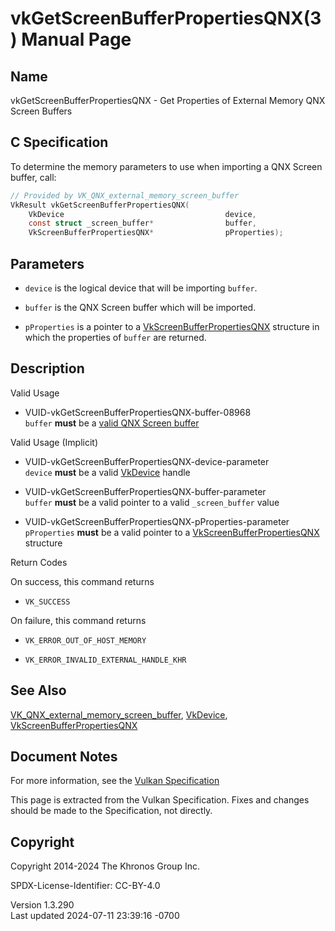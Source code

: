 # vkGetScreenBufferPropertiesQNX(3) Manual Page

## Name

vkGetScreenBufferPropertiesQNX - Get Properties of External Memory QNX
Screen Buffers



## <a href="#_c_specification" class="anchor"></a>C Specification

To determine the memory parameters to use when importing a QNX Screen
buffer, call:

``` c
// Provided by VK_QNX_external_memory_screen_buffer
VkResult vkGetScreenBufferPropertiesQNX(
    VkDevice                                    device,
    const struct _screen_buffer*                buffer,
    VkScreenBufferPropertiesQNX*                pProperties);
```

## <a href="#_parameters" class="anchor"></a>Parameters

- `device` is the logical device that will be importing `buffer`.

- `buffer` is the QNX Screen buffer which will be imported.

- `pProperties` is a pointer to a
  [VkScreenBufferPropertiesQNX](https://registry.khronos.org/vulkan/specs/1.3-extensions/man/html/VkScreenBufferPropertiesQNX.html)
  structure in which the properties of `buffer` are returned.

## <a href="#_description" class="anchor"></a>Description

Valid Usage

- <a href="#VUID-vkGetScreenBufferPropertiesQNX-buffer-08968"
  id="VUID-vkGetScreenBufferPropertiesQNX-buffer-08968"></a>
  VUID-vkGetScreenBufferPropertiesQNX-buffer-08968  
  `buffer` **must** be a <a
  href="https://registry.khronos.org/vulkan/specs/1.3-extensions/html/vkspec.html#memory-external-screen-buffer-validity"
  target="_blank" rel="noopener">valid QNX Screen buffer</a>

Valid Usage (Implicit)

- <a href="#VUID-vkGetScreenBufferPropertiesQNX-device-parameter"
  id="VUID-vkGetScreenBufferPropertiesQNX-device-parameter"></a>
  VUID-vkGetScreenBufferPropertiesQNX-device-parameter  
  `device` **must** be a valid [VkDevice](https://registry.khronos.org/vulkan/specs/1.3-extensions/man/html/VkDevice.html) handle

- <a href="#VUID-vkGetScreenBufferPropertiesQNX-buffer-parameter"
  id="VUID-vkGetScreenBufferPropertiesQNX-buffer-parameter"></a>
  VUID-vkGetScreenBufferPropertiesQNX-buffer-parameter  
  `buffer` **must** be a valid pointer to a valid `_screen_buffer` value

- <a href="#VUID-vkGetScreenBufferPropertiesQNX-pProperties-parameter"
  id="VUID-vkGetScreenBufferPropertiesQNX-pProperties-parameter"></a>
  VUID-vkGetScreenBufferPropertiesQNX-pProperties-parameter  
  `pProperties` **must** be a valid pointer to a
  [VkScreenBufferPropertiesQNX](https://registry.khronos.org/vulkan/specs/1.3-extensions/man/html/VkScreenBufferPropertiesQNX.html)
  structure

Return Codes

On success, this command returns  
- `VK_SUCCESS`

On failure, this command returns  
- `VK_ERROR_OUT_OF_HOST_MEMORY`

- `VK_ERROR_INVALID_EXTERNAL_HANDLE_KHR`

## <a href="#_see_also" class="anchor"></a>See Also

[VK_QNX_external_memory_screen_buffer](https://registry.khronos.org/vulkan/specs/1.3-extensions/man/html/VK_QNX_external_memory_screen_buffer.html),
[VkDevice](https://registry.khronos.org/vulkan/specs/1.3-extensions/man/html/VkDevice.html),
[VkScreenBufferPropertiesQNX](https://registry.khronos.org/vulkan/specs/1.3-extensions/man/html/VkScreenBufferPropertiesQNX.html)

## <a href="#_document_notes" class="anchor"></a>Document Notes

For more information, see the <a
href="https://registry.khronos.org/vulkan/specs/1.3-extensions/html/vkspec.html#vkGetScreenBufferPropertiesQNX"
target="_blank" rel="noopener">Vulkan Specification</a>

This page is extracted from the Vulkan Specification. Fixes and changes
should be made to the Specification, not directly.

## <a href="#_copyright" class="anchor"></a>Copyright

Copyright 2014-2024 The Khronos Group Inc.

SPDX-License-Identifier: CC-BY-4.0

Version 1.3.290  
Last updated 2024-07-11 23:39:16 -0700
